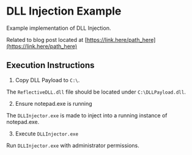 # DLL Injection Example

Example implementation of DLL Injection.

Related to blog post located at [https://link.here/path_here](https://link.here/path_here)

## Execution Instructions

1. Copy DLL Payload to `C:\`.

The `ReflectiveDLL.dll` file should be located under `C:\DLLPayload.dll`.

2. Ensure notepad.exe is running

The `DLLInjector.exe` is made to inject into a running instance of notepad.exe.

3. Execute `DLLInjector.exe`

Run `DLLInjector.exe` with administrator permissions.
